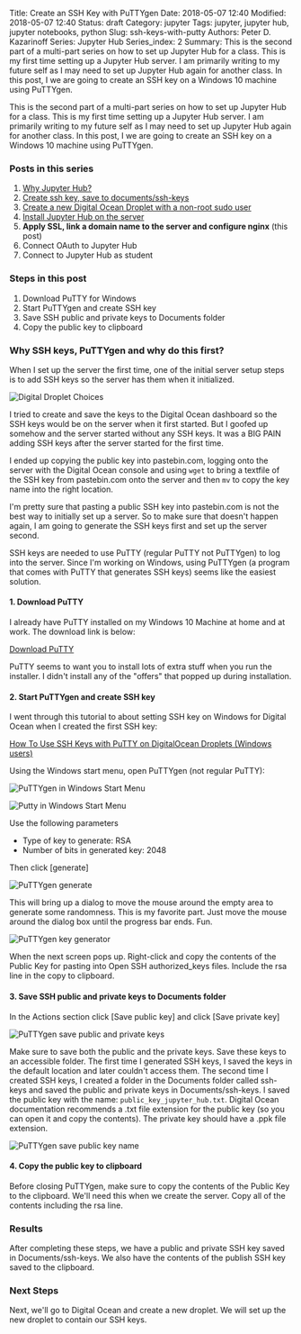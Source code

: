 Title: Create an SSH Key with PuTTYgen
Date: 2018-05-07 12:40
Modified: 2018-05-07 12:40
Status: draft
Category: jupyter
Tags: jupyter, jupyter hub, jupyter notebooks, python
Slug: ssh-keys-with-putty
Authors: Peter D. Kazarinoff
Series: Jupyter Hub
Series_index: 2
Summary: This is the second part of a multi-part series on how to set up Jupyter Hub for a class. This is my first time setting up a Jupyter Hub server. I am primarily writing to my future self as I may need to set up Jupyter Hub again for another class. In this post, I we are going to create an SSH key on a Windows 10 machine using PuTTYgen.

This is the second part of a multi-part series on how to set up Jupyter Hub for a class. This is my first time setting up a Jupyter Hub server. I am primarily writing to my future self as I may need to set up Jupyter Hub again for another class. In this post, I we are going to create an SSH key on a Windows 10 machine using PuTTYgen.

### Posts in this series

1. [Why Jupyter Hub?]({filename}/posts/jupyterhub/why_jupyter_hub.md) 
2. [Create ssh key, save to documents/ssh-keys]({filename}/posts/jupyterhub/PuTTYgen_ssh_key.md)
3. [Create a new Digital Ocean Droplet with a non-root sudo user]({filename}/posts/jupyterhub/new_DO_droplet.md)
4. [Install Jupyter Hub on the server]({filename}/posts/jupyterhub/installing_jupyterhub.md)
5. **Apply SSL, link a domain name to the server and configure nginx** (this post)
6. Connect OAuth to Jupyter Hub
7. Connect to Jupyter Hub as student

### Steps in this post

1. Download PuTTY for Windows
2. Start PuTTYgen and create SSH key
3. Save SSH public and private keys to Documents folder
4. Copy the public key to clipboard

### Why SSH keys, PuTTYgen and why do this first?

When I set up the server the first time, one of the initial server setup steps is to add SSH keys so the server has them when it initialized. 

![Digital Droplet Choices](/posts/jupyterhub/digital_ocean_create_droplets_choices.png)

I tried to create and save the keys to the Digital Ocean dashboard so the SSH keys would be on the server when it first started. But I goofed up somehow and the server started without any SSH keys. It was a BIG PAIN adding SSH keys after the server started for the first time. 

I ended up copying the public key into pastebin.com, logging onto the server with the Digital Ocean console and using ```wget``` to bring a textfile of the SSH key from pastebin.com onto the server and then ```mv``` to copy the key name into the right location.

I'm pretty sure that pasting a public SSH key into pastebin.com is not the best way to initially set up a server. So to make sure that doesn't happen again, I am going to generate the SSH keys first and set up the server second. 

SSH keys are needed to use PuTTY (regular PuTTY not PuTTYgen) to log into the server. Since I'm working on Windows, using PuTTYgen (a program that comes with PuTTY that generates SSH keys) seems like the easiest solution. 

#### 1. Download PuTTY

I already have PuTTY installed on my Windows 10 Machine at home and at work. The download link is below:

[Download PuTTY](https://www.putty.org/)

PuTTY seems to want you to install lots of extra stuff when you run the installer. I didn't install any of the "offers" that popped up during installation.


#### 2. Start PuTTYgen and create SSH key

I went through this tutorial to about setting SSH key on Windows for Digital Ocean when I created the first SSH key:

[How To Use SSH Keys with PuTTY on DigitalOcean Droplets (Windows users)](https://www.digitalocean.com/community/tutorials/how-to-use-ssh-keys-with-putty-on-digitalocean-droplets-windows-users)

Using the Windows start menu, open PuTTYgen (not regular PuTTY):

![PuTTYgen in Windows Start Menu](/posts/jupyterhub/puttygen_in_start_menu.png)

![Putty in Windows Start Menu](/posts/jupyterhub/puttygen_key_generator.png)

Use the following parameters

 * Type of key to generate: RSA
 * Number of bits in generated key: 2048

Then click [generate]

![PuTTYgen generate](/posts/jupyterhub/puttygen_generate.png)

This will bring up a dialog to move the mouse around the empty area to generate some randomness. This is my favorite part. Just move the mouse around the dialog box until the progress bar ends. Fun.

![PuTTYgen key generator](/posts/jupyterhub/puttygen_key_generator.png)

When the next screen pops up. Right-click and copy the contents of the Public Key for pasting into Open SSH authorized_keys files. Include the rsa line in the copy to clipboard.

#### 3. Save SSH public and private keys to Documents folder

In the Actions section click [Save public key] and click [Save private key]

![PuTTYgen save public and private keys](/posts/jupyterhub/puttygen_save_public_private_key.png)

Make sure to save both the public and the private keys. Save these keys to an accessible folder. The first time I generated SSH keys, I saved the keys in the default location and later couldn't access them. The second time I created SSH keys, I created a folder in the Documents folder called ssh-keys and saved the public and private keys in Documents/ssh-keys. I saved the public key with the name: ```public_key_jupyter_hub.txt```. Digital Ocean documentation recommends a .txt file extension for the public key (so you can open it and copy the contents). The private key should have a .ppk file extension.

![PuTTYgen save public key name](/posts/jupyterhub/puttygen_public_key_save_name.png)

#### 4. Copy the public key to clipboard

Before closing PuTTYgen, make sure to copy the contents of the Public Key to the clipboard. We'll need this when we create the server. Copy all of the contents including the rsa line. 

### Results

After completing these steps, we have a public and private SSH key saved in Documents/ssh-keys. We also have the contents of the publish SSH key saved to the clipboard.

### Next Steps

Next, we'll go to Digital Ocean and create a new droplet. We will set up the new droplet to contain our SSH keys.